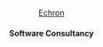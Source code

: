 <p align="center">
    <a href="https://echron.com" target="_blank">
       Echron
    </a>
</p>

<h4 align="center">Software Consultancy</h4>
